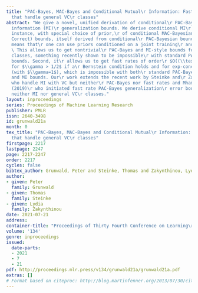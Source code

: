 ```yaml
---
title: "PAC-Bayes, MAC-Bayes and Conditional Mutual\r Information: Fast rate bounds
  that handle general VC\r classes"
abstract: "We give a novel, unified derivation of conditional\r PAC-Bayesian and mutual
  information (MI)\r generalization bounds. We derive conditional MI\r bounds as an
  instance, with special choice of prior,\r of conditional MAC-Bayesian (Mean Approximately\r
  Correct) bounds, itself derived from conditional\r PAC-Bayesian bounds, where ‘conditional’
  means that\r one can use priors conditioned on a joint training\r and ghost sample.
  \ This allows us to get nontrivial\r PAC-Bayes and MI-style bounds for general VC\r
  classes, something recently shown to be impossible\r with standard PAC-Bayesian/MI
  bounds. Second, it\r allows us to get fast rates of order\r $O((\\text{KL}/n)^{\\gamma}$
  for $\\gamma > 1/2$ if a\r Bernstein condition holds and for exp-concave losses\r
  (with $\\gamma=1$), which is impossible with both\r standard PAC-Bayes generalization
  and MI bounds. Our\r work extends the recent work by Steinke and\r Zakynthinou (2020)
  who handle MI with VC but neither\r PAC-Bayes nor fast rates and Mhammedi et al.
  (2019)\r who initiated fast rate PAC-Bayes generalization\r error bounds but handle
  neither MI nor general VC\r classes."
layout: inproceedings
series: Proceedings of Machine Learning Research
publisher: PMLR
issn: 2640-3498
id: grunwald21a
month: 0
tex_title: "PAC-Bayes, MAC-Bayes and Conditional Mutual\r Information: Fast rate bounds
  that handle general VC\r classes"
firstpage: 2217
lastpage: 2247
page: 2217-2247
order: 2217
cycles: false
bibtex_author: Grunwald, Peter and Steinke, Thomas and Zakynthinou, Lydia
author:
- given: Peter
  family: Grunwald
- given: Thomas
  family: Steinke
- given: Lydia
  family: Zakynthinou
date: 2021-07-21
address:
container-title: "Proceedings of Thirty Fourth Conference on Learning\r Theory"
volume: '134'
genre: inproceedings
issued:
  date-parts:
  - 2021
  - 7
  - 21
pdf: http://proceedings.mlr.press/v134/grunwald21a/grunwald21a.pdf
extras: []
# Format based on citeproc: http://blog.martinfenner.org/2013/07/30/citeproc-yaml-for-bibliographies/
---
```

